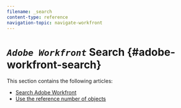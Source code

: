 ```yaml
---
filename: _search
content-type: reference
navigation-topic: navigate-workfront
---
```




# *`Adobe Workfront`* Search  {#adobe-workfront-search}

This section contains the following articles:



* [Search Adobe Workfront](search-workfront.md) 
* [Use the reference number of objects](reference-number-of-objects.md) 


